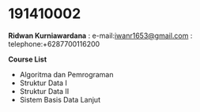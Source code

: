 # 191410002

**Ridwan Kurniawardana**
: e-mail:iwanr1653@gmail.com
: telephone:+6287700116200
  
**Course List**  
- Algoritma dan Pemrograman  
- Struktur Data I  
- Struktur Data II  
- Sistem Basis Data Lanjut  
